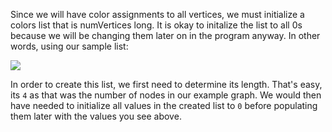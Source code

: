 <!-- title={initColors()} -->

<!-- concepts={Lists} -->

<!--badges={Python:15,Algorithms:15}-->

Since we will have color assignments to all vertices, we must initialize a colors list that is numVertices long. It is okay to initalize the list to all 0s because we will be changing them later on in the program anyway. In other words, using our sample list:



![](https://i.imgur.com/ucDT6lw.png)

In order to create this list, we first need to determine its length. That's easy, its `4` as that was the number of nodes in our example graph. We would then have needed to initialize all values in the created list to `0` before populating them later with the values you see above.